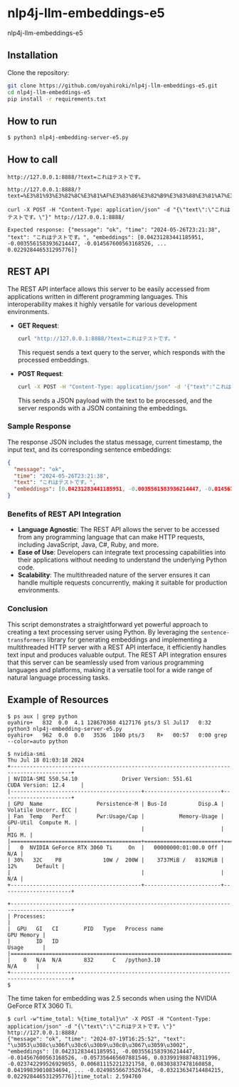 # nlp4j-llm-embeddings-e5

nlp4j-llm-embeddings-e5

## Installation

Clone the repository:

```sh
git clone https://github.com/oyahiroki/nlp4j-llm-embeddings-e5.git
cd nlp4j-llm-embeddings-e5
pip install -r requirements.txt
```

## How to run

```
$ python3 nlp4j-embedding-server-e5.py
```

## How to call

```
http://127.0.0.1:8888/?text=これはテストです。
```

```
http://127.0.0.1:8888/?text=%E3%81%93%E3%82%8C%E3%81%AF%E3%83%86%E3%82%B9%E3%83%88%E3%81%A7%E3%81%99%E3%80%82
```

```
curl -X POST -H "Content-Type: application/json" -d "{\"text\":\"これはテストです。\"}" http://127.0.0.1:8888/
```

```
Expected response: {"message": "ok", "time": "2024-05-26T23:21:38", "text": "これはテストです。", "embeddings": [0.04231283441185951, -0.0035561583936214447, -0.014567600563168526, ... 0.022928446531295776]}
```


## REST API

The REST API interface allows this server to be easily accessed from applications written in different programming languages. This interoperability makes it highly versatile for various development environments.

- **GET Request**:
  ```bash
  curl "http://127.0.0.1:8888/?text=これはテストです。"
  ```
  This request sends a text query to the server, which responds with the processed embeddings.

- **POST Request**:
  ```bash
  curl -X POST -H "Content-Type: application/json" -d '{"text":"これはテストです。"}' http://127.0.0.1:8888/
  ```
  This sends a JSON payload with the text to be processed, and the server responds with a JSON containing the embeddings.

### Sample Response
The response JSON includes the status message, current timestamp, the input text, and its corresponding sentence embeddings:
```json
{
  "message": "ok",
  "time": "2024-05-26T23:21:38",
  "text": "これはテストです。",
  "embeddings": [0.04231283441185951, -0.0035561583936214447, -0.014567600563168526, ... 0.022928446531295776]
}
```

### Benefits of REST API Integration

- **Language Agnostic**: The REST API allows the server to be accessed from any programming language that can make HTTP requests, including JavaScript, Java, C#, Ruby, and more.
- **Ease of Use**: Developers can integrate text processing capabilities into their applications without needing to understand the underlying Python code.
- **Scalability**: The multithreaded nature of the server ensures it can handle multiple requests concurrently, making it suitable for production environments.

### Conclusion

This script demonstrates a straightforward yet powerful approach to creating a text processing server using Python. By leveraging the `sentence-transformers` library for generating embeddings and implementing a multithreaded HTTP server with a REST API interface, it efficiently handles text input and produces valuable output. The REST API integration ensures that this server can be seamlessly used from various programming languages and platforms, making it a versatile tool for a wide range of natural language processing tasks.



## Example of Resources

```
$ ps aux | grep python
oyahiro+   832  0.0  4.1 128670360 4127176 pts/3 Sl Jul17   0:32 python3 nlp4j-embedding-server-e5.py
oyahiro+   962  0.0  0.0   3536  1040 pts/3    R+   00:57   0:00 grep --color=auto python
```

```
$ nvidia-smi
Thu Jul 18 01:03:18 2024
+-----------------------------------------------------------------------------------------+
| NVIDIA-SMI 550.54.10              Driver Version: 551.61         CUDA Version: 12.4     |
|-----------------------------------------+------------------------+----------------------+
| GPU  Name                 Persistence-M | Bus-Id          Disp.A | Volatile Uncorr. ECC |
| Fan  Temp   Perf          Pwr:Usage/Cap |           Memory-Usage | GPU-Util  Compute M. |
|                                         |                        |               MIG M. |
|=========================================+========================+======================|
|   0  NVIDIA GeForce RTX 3060 Ti     On  |   00000000:01:00.0 Off |                  N/A |
| 30%   32C    P8             10W /  200W |    3737MiB /   8192MiB |     12%      Default |
|                                         |                        |                  N/A |
+-----------------------------------------+------------------------+----------------------+

+-----------------------------------------------------------------------------------------+
| Processes:                                                                              |
|  GPU   GI   CI        PID   Type   Process name                              GPU Memory |
|        ID   ID                                                               Usage      |
|=========================================================================================|
|    0   N/A  N/A       832      C   /python3.10                                 N/A      |
+-----------------------------------------------------------------------------------------+
$
```

The time taken for embedding was 2.5 seconds when using the NVIDIA GeForce RTX 3060 Ti.

```
$ curl -w"time_total: %{time_total}\n" -X POST -H "Content-Type: application/json" -d "{\"text\":\"これはテストです。\"}" http://127.0.0.1:8888/
{"message": "ok", "time": "2024-07-19T16:25:52", "text": "\u3053\u308c\u306f\u30c6\u30b9\u30c8\u3067\u3059\u3002", "embeddings": [0.04231283441185951, -0.0035561583936214447, -0.014567600563168526, -0.057356465607881546, 0.033991988748311996, -0.023742299526929855, 0.006811152212321758, 0.08303837478160858, 0.04199839010834694, ... -0.02498556673526764, -0.03213634714484215, 0.022928446531295776]}time_total: 2.594760


```

